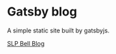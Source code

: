 # Gatsby blog

A simple static site built by gatsbyjs. 

[SLP Bell Blog](https://gatsby-blog-slp.netlify.app/)

